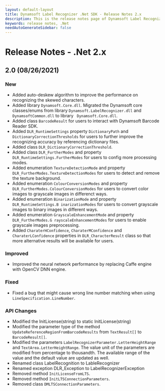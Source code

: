 ```yaml
---
layout: default-layout
title: Dynamsoft Label Recognizer .Net SDK - Release Notes 2.x
description: This is the release notes page of Dynamsoft Label Recognizer for .Net SDK version 2.x.
keywords: release notes, .Net
needAutoGenerateSidebar: false
---
```


# Release Notes - .Net 2.x

## 2.0 (08/26/2021)

### New
- Added auto-deskew algorithm to improve the performance on recognizing the skewed characters.
- Added library `Dynamsoft.Core.dll`. Migrated the Dynamsoft core classes/enums from library `Dynamsoft.LabelRecognizer.dll` and `DynamsoftCommon.dll` to library ` Dynamsoft.Core.dll`.
- Added class `BarcodeResult` for users to interact with Dynamsoft Barcode Reader SDK.
- Added `DLR_RuntimeSettings` property `DictionaryPath` and `DictionaryCorrectionThresholds` for users to further improve the recognizing accuracy by referencing dictionary files.
- Added class `DLR_DictionaryCorrectionThreshold`.
- Added class `DLR_FurtherModes` and property `DLR_RuntimeSettings.FurtherModes` for users to config more processing modes.
- Added enumeration `TextureDetectionMode` and property `DLR_FurtherModes.TextureDetectionModes` for users to detect and remove the texture background. 
- Added enumeration `ColourConversionModes` and property `DLR_FurtherModes.ColourConversionModes` for users to convert color images to grayscale images in differenct ways. 
- Added enumeration `BinarizationMode` and property `DLR_RuntimeSettings.B inarizationModes` for users to convert grayscale images to binary images in different ways. 
- Added enumeration `GrayscaleEnhancementMode` and property `DLR_FurtherModes.G rayscaleEnhancementModes` for users to enable grayscale images preprocessing.  
- Added `CharaterHConfidence`, `CharaterMConfidence` and `CharaterLConfidence` properties in `DLR_CharacterResult` class so that more alternative results will be available for users.

### Improved
- Improved the neural network performance by replacing Caffe engine with OpenCV DNN engine.

### Fixed
- Fixed a bug that might cause wrong line number matching when using `LineSpecification.LineNumber`.

### API Changes
- Modified the InitLicense(string) to static InitLicense(string)
- Modified the parameter type of the method `UpdateReferenceRegionFromBarcodeResults` from `TextResult[]` to `BarcodeResult[]`.
- Modified the parameters `LabelRecognizerParameter.LetterHeightRange` and `TextArea.LetterHeightRange`. The value unit of the parameters are modified from percentage to thousandth. The available range of the value and the default value are updated as well.
- Renamed class LabelRecognition to LableRecognizer
- Renamed exception DLR_Exception to LabelRecognizerException
- Removed method `InitLicenseFromLTS`.
- Removed method `InitLTSConnectionParameters`.
- Removed class `DMLTSConnectionParameters`.


